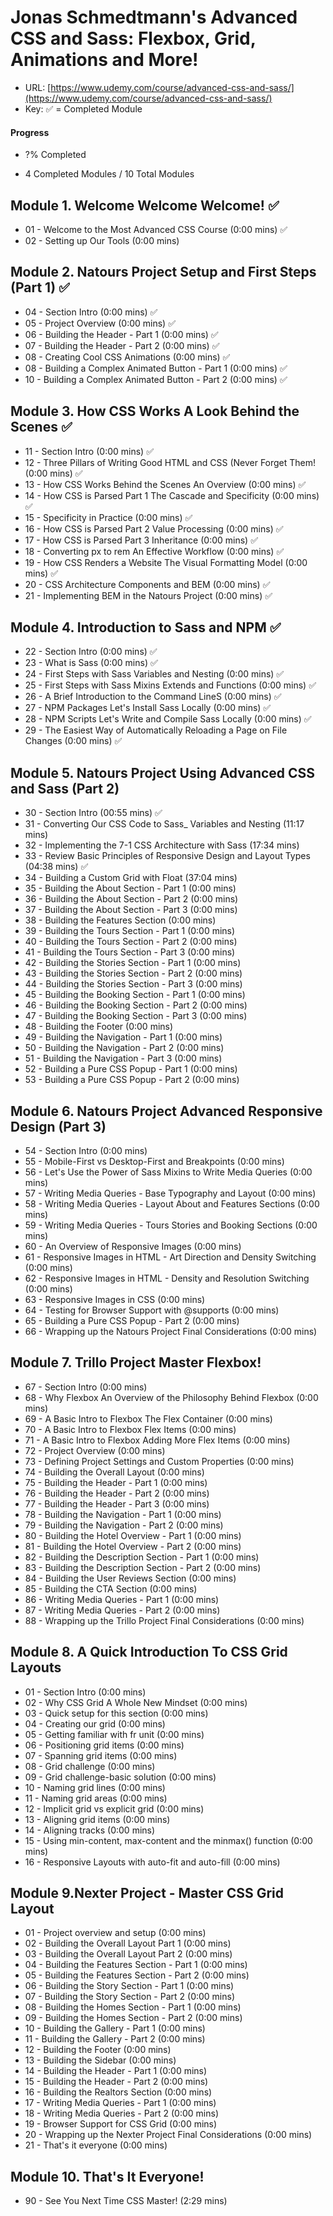 # Jonas Schmedtmann's Advanced CSS and Sass: Flexbox, Grid, Animations and More!

- URL: [https://www.udemy.com/course/advanced-css-and-sass/](https://www.udemy.com/course/advanced-css-and-sass/)
- Key: ✅ = Completed Module

#### Progress

- ?% Completed

- 4 Completed Modules / 10 Total Modules

## Module 1. Welcome Welcome Welcome! ✅

- 01 - Welcome to the Most Advanced CSS Course (0:00 mins) ✅
- 02 - Setting up Our Tools (0:00 mins)

## Module 2. Natours Project Setup and First Steps (Part 1) ✅

- 04 - Section Intro (0:00 mins) ✅
- 05 - Project Overview (0:00 mins) ✅
- 06 - Building the Header - Part 1 (0:00 mins) ✅
- 07 - Building the Header - Part 2 (0:00 mins) ✅
- 08 - Creating Cool CSS Animations (0:00 mins) ✅
- 08 - Building a Complex Animated Button - Part 1 (0:00 mins) ✅
- 10 - Building a Complex Animated Button - Part 2 (0:00 mins) ✅

## Module 3. How CSS Works A Look Behind the Scenes ✅

- 11 - Section Intro (0:00 mins) ✅
- 12 - Three Pillars of Writing Good HTML and CSS (Never Forget Them! (0:00 mins) ✅
- 13 - How CSS Works Behind the Scenes An Overview (0:00 mins) ✅
- 14 - How CSS is Parsed Part 1 The Cascade and Specificity (0:00 mins) ✅
- 15 - Specificity in Practice (0:00 mins) ✅
- 16 - How CSS is Parsed Part 2 Value Processing (0:00 mins) ✅
- 17 - How CSS is Parsed Part 3 Inheritance (0:00 mins) ✅
- 18 - Converting px to rem An Effective Workflow (0:00 mins) ✅
- 19 - How CSS Renders a Website The Visual Formatting Model (0:00 mins) ✅
- 20 - CSS Architecture Components and BEM (0:00 mins) ✅
- 21 - Implementing BEM in the Natours Project (0:00 mins) ✅

## Module 4. Introduction to Sass and NPM ✅

- 22 - Section Intro (0:00 mins) ✅
- 23 - What is Sass (0:00 mins) ✅
- 24 - First Steps with Sass Variables and Nesting (0:00 mins) ✅
- 25 - First Steps with Sass Mixins Extends and Functions (0:00 mins) ✅
- 26 - A Brief Introduction to the Command LineS (0:00 mins) ✅
- 27 - NPM Packages Let's Install Sass Locally (0:00 mins) ✅
- 28 - NPM Scripts Let's Write and Compile Sass Locally (0:00 mins) ✅
- 29 - The Easiest Way of Automatically Reloading a Page on File Changes (0:00 mins) ✅

## Module 5. Natours Project Using Advanced CSS and Sass (Part 2)

- 30 - Section Intro (00:55 mins) ✅
- 31 - Converting Our CSS Code to Sass\_ Variables and Nesting (11:17 mins)
- 32 - Implementing the 7-1 CSS Architecture with Sass (17:34 mins)
- 33 - Review Basic Principles of Responsive Design and Layout Types (04:38 mins) ✅
- 34 - Building a Custom Grid with Float (37:04 mins)
- 35 - Building the About Section - Part 1 (0:00 mins)
- 36 - Building the About Section - Part 2 (0:00 mins)
- 37 - Building the About Section - Part 3 (0:00 mins)
- 38 - Building the Features Section (0:00 mins)
- 39 - Building the Tours Section - Part 1 (0:00 mins)
- 40 - Building the Tours Section - Part 2 (0:00 mins)
- 41 - Building the Tours Section - Part 3 (0:00 mins)
- 42 - Building the Stories Section - Part 1 (0:00 mins)
- 43 - Building the Stories Section - Part 2 (0:00 mins)
- 44 - Building the Stories Section - Part 3 (0:00 mins)
- 45 - Building the Booking Section - Part 1 (0:00 mins)
- 46 - Building the Booking Section - Part 2 (0:00 mins)
- 47 - Building the Booking Section - Part 3 (0:00 mins)
- 48 - Building the Footer (0:00 mins)
- 49 - Building the Navigation - Part 1 (0:00 mins)
- 50 - Building the Navigation - Part 2 (0:00 mins)
- 51 - Building the Navigation - Part 3 (0:00 mins)
- 52 - Building a Pure CSS Popup - Part 1 (0:00 mins)
- 53 - Building a Pure CSS Popup - Part 2 (0:00 mins)

## Module 6. Natours Project Advanced Responsive Design (Part 3)

- 54 - Section Intro (0:00 mins)
- 55 - Mobile-First vs Desktop-First and Breakpoints (0:00 mins)
- 56 - Let's Use the Power of Sass Mixins to Write Media Queries (0:00 mins)
- 57 - Writing Media Queries - Base Typography and Layout (0:00 mins)
- 58 - Writing Media Queries - Layout About and Features Sections (0:00 mins)
- 59 - Writing Media Queries - Tours Stories and Booking Sections (0:00 mins)
- 60 - An Overview of Responsive Images (0:00 mins)
- 61 - Responsive Images in HTML - Art Direction and Density Switching (0:00 mins)
- 62 - Responsive Images in HTML - Density and Resolution Switching (0:00 mins)
- 63 - Responsive Images in CSS (0:00 mins)
- 64 - Testing for Browser Support with @supports (0:00 mins)
- 65 - Building a Pure CSS Popup - Part 2 (0:00 mins)
- 66 - Wrapping up the Natours Project Final Considerations (0:00 mins)

## Module 7. Trillo Project Master Flexbox!

- 67 - Section Intro (0:00 mins)
- 68 - Why Flexbox An Overview of the Philosophy Behind Flexbox (0:00 mins)
- 69 - A Basic Intro to Flexbox The Flex Container (0:00 mins)
- 70 - A Basic Intro to Flexbox Flex Items (0:00 mins)
- 71 - A Basic Intro to Flexbox Adding More Flex Items (0:00 mins)
- 72 - Project Overview (0:00 mins)
- 73 - Defining Project Settings and Custom Properties (0:00 mins)
- 74 - Building the Overall Layout (0:00 mins)
- 75 - Building the Header - Part 1 (0:00 mins)
- 76 - Building the Header - Part 2 (0:00 mins)
- 77 - Building the Header - Part 3 (0:00 mins)
- 78 - Building the Navigation - Part 1 (0:00 mins)
- 79 - Building the Navigation - Part 2 (0:00 mins)
- 80 - Building the Hotel Overview - Part 1 (0:00 mins)
- 81 - Building the Hotel Overview - Part 2 (0:00 mins)
- 82 - Building the Description Section - Part 1 (0:00 mins)
- 83 - Building the Description Section - Part 2 (0:00 mins)
- 84 - Building the User Reviews Section (0:00 mins)
- 85 - Building the CTA Section (0:00 mins)
- 86 - Writing Media Queries - Part 1 (0:00 mins)
- 87 - Writing Media Queries - Part 2 (0:00 mins)
- 88 - Wrapping up the Trillo Project Final Considerations (0:00 mins)

## Module 8. A Quick Introduction To CSS Grid Layouts

- 01 - Section Intro (0:00 mins)
- 02 - Why CSS Grid A Whole New Mindset (0:00 mins)
- 03 - Quick setup for this section (0:00 mins)
- 04 - Creating our grid (0:00 mins)
- 05 - Getting familiar with fr unit (0:00 mins)
- 06 - Positioning grid items (0:00 mins)
- 07 - Spanning grid items (0:00 mins)
- 08 - Grid challenge (0:00 mins)
- 09 - Grid challenge-basic solution (0:00 mins)
- 10 - Naming grid lines (0:00 mins)
- 11 - Naming grid areas (0:00 mins)
- 12 - Implicit grid vs explicit grid (0:00 mins)
- 13 - Aligning grid items (0:00 mins)
- 14 - Aligning tracks (0:00 mins)
- 15 - Using min-content, max-content and the minmax() function (0:00 mins)
- 16 - Responsive Layouts with auto-fit and auto-fill (0:00 mins)

## Module 9.Nexter Project - Master CSS Grid Layout

- 01 - Project overview and setup (0:00 mins)
- 02 - Building the Overall Layout Part 1 (0:00 mins)
- 03 - Building the Overall Layout Part 2 (0:00 mins)
- 04 - Building the Features Section - Part 1 (0:00 mins)
- 05 - Building the Features Section - Part 2 (0:00 mins)
- 06 - Building the Story Section - Part 1 (0:00 mins)
- 07 - Building the Story Section - Part 2 (0:00 mins)
- 08 - Building the Homes Section - Part 1 (0:00 mins)
- 09 - Building the Homes Section - Part 2 (0:00 mins)
- 10 - Building the Gallery - Part 1 (0:00 mins)
- 11 - Building the Gallery - Part 2 (0:00 mins)
- 12 - Building the Footer (0:00 mins)
- 13 - Building the Sidebar (0:00 mins)
- 14 - Building the Header - Part 1 (0:00 mins)
- 15 - Building the Header - Part 2 (0:00 mins)
- 16 - Building the Realtors Section (0:00 mins)
- 17 - Writing Media Queries - Part 1 (0:00 mins)
- 18 - Writing Media Queries - Part 2 (0:00 mins)
- 19 - Browser Support for CSS Grid (0:00 mins)
- 20 - Wrapping up the Nexter Project Final Considerations (0:00 mins)
- 21 - That's it everyone (0:00 mins)

## Module 10. That's It Everyone!

- 90 - See You Next Time CSS Master! (2:29 mins)
